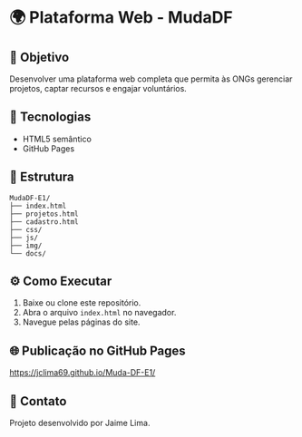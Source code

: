 # 🌍 Plataforma Web - MudaDF

## 🎯 Objetivo
Desenvolver uma plataforma web completa que permita às ONGs gerenciar projetos, captar recursos e engajar voluntários.

## 🚀 Tecnologias
- HTML5 semântico  
- GitHub Pages

## 📂 Estrutura
```
MudaDF-E1/
├── index.html
├── projetos.html
├── cadastro.html
├── css/
├── js/
├── img/
└── docs/
```

## ⚙️ Como Executar
1. Baixe ou clone este repositório.
2. Abra o arquivo `index.html` no navegador.
3. Navegue pelas páginas do site.

## 🌐 Publicação no GitHub Pages
https://jclima69.github.io/Muda-DF-E1/

## 📧 Contato
Projeto desenvolvido por Jaime Lima.
